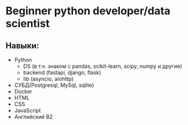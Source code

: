 # Beginner python developer/data scientist
## Навыки:
- Python 
   - DS (в т.ч. знаком с pandas, scikit-learn, scipy, numpy и другие) 
   - backend (fastapi, django, flask)
   - lib (asyncio, aiohttp)
- СУБД(Postgresql, MySql, sqlite)
- Docker
- HTML
- CSS
- JavaScript
- Английский B2
